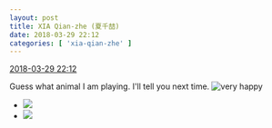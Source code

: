 ```yaml
---
layout: post
title: XIA Qian-zhe (夏千喆)
date: 2018-03-29 22:12
categories: [ 'xia-qian-zhe' ]
---
```


<div class="weibo-info">
  <a href="https://weibo.com/6505420082/G9FacAect">2018-03-29 22:12</a>
</div>

Guess what animal I am playing. I'll tell you next time. ![very happy](https://img.t.sinajs.cn/t4/appstyle/expression/ext/normal/58/mb_org.gif)

<!-- more -->

<ul class="weibo-pic-list-1">
  <li class="weibo-pic">
    <a href="//wx2.sinaimg.cn/mw690/0076g4Wmgy1fpu1lz1120j31301ay7wh.jpg"><img src="//wx2.sinaimg.cn/thumb150/0076g4Wmgy1fpu1lz1120j31301ay7wh.jpg"/></a>
  </li>
  <li class="weibo-pic">
    <a href="//wx4.sinaimg.cn/mw690/0076g4Wmgy1fpu1m0ebb2j31381dl7wh.jpg"><img src="//wx4.sinaimg.cn/thumb150/0076g4Wmgy1fpu1m0ebb2j31381dl7wh.jpg"/></a>
  </li>
</ul>
